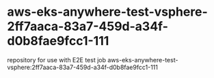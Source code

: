 # aws-eks-anywhere-test-vsphere-2ff7aaca-83a7-459d-a34f-d0b8fae9fcc1-111
repository for use with E2E test job aws-eks-anywhere-test-vsphere:2ff7aaca-83a7-459d-a34f-d0b8fae9fcc1-111
